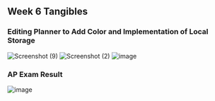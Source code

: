 ## Week 6 Tangibles 
### Editing Planner to Add Color and Implementation of Local Storage 

![Screenshot (9)](https://user-images.githubusercontent.com/89223577/166561871-d6a91f19-ce88-4ce7-bf13-cf2ce8414928.png)
![Screenshot (2)](https://user-images.githubusercontent.com/89223577/166562322-22663fae-b5e5-4136-99c0-5a28a998d905.png)
![image](https://user-images.githubusercontent.com/89223577/166562408-6f11bb8b-738e-4e5a-ade7-a342268a907b.png)
### AP Exam Result
![image](https://user-images.githubusercontent.com/89223577/166563428-765e8cbf-a35b-4fb9-8c01-74f2807a55db.png)
